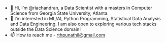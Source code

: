 - 👋 Hi, I’m @riachandran, a Data Scientist with a masters in Computer Science from Georgia State University, Atlanta. 
- 👀 I’m interested in ML/AI, Python Programming, Statistical Data Analysis and Data Engineering. I am also open to exploring various tech stacks outside the Data Science domain!
- 📫 How to reach me - rthpunathil@gmail.com

<!---
riachandran/riachandran is a ✨ special ✨ repository because its `README.md` (this file) appears on your GitHub profile.
You can click the Preview link to take a look at your changes.
--->

